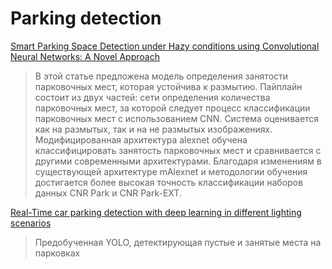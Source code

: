 # Parking detection

[Smart Parking Space Detection under Hazy conditions using Convolutional Neural Networks: A Novel Approach](https://arxiv.org/pdf/2201.05858)

> В этой статье предложена модель определения занятости парковочных мест, которая устойчива к размытию. Пайплайн состоит из двух частей: сети определения количества парковочных мест, за которой следует процесс классификации парковочных мест с использованием CNN. Система оценивается как на размытых, так и на не размытых изображениях. Модифицированная архитектура alexnet обучена классифицировать
занятость парковочных мест и сравнивается с другими современными архитектурами. Благодаря изменениям в существующей архитектуре mAlexnet и методологии обучения достигается более высокая точность классификации наборов данных CNR Park и CNR Park-EXT.

[Real-Time car parking detection with deep learning in different lighting scenarios](https://journals.uob.edu.bh/bitstream/handle/123456789/5313/1570964473.pdf?sequence=1&isAllowed=y)

> Предобученная YOLO, детектирующая пустые и занятые места на парковках
